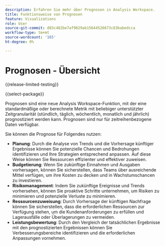 ```yaml
---
description: Erfahren Sie mehr über Prognosen in Analysis Workspace.
title: Funktionsweise von Prognosen
feature: Visualizations
role: User
source-git-commit: d83c482be7af9829ab15644526673c83babedcca
workflow-type: tm+mt
source-wordcount: '165'
ht-degree: 0%

---
```


# Prognosen - Übersicht

{{release-limited-testing}}

{{select-package}}

Prognosen sind eine neue Analysis Workspace-Funktion, mit der eine standardmäßige oder berechnete Metrik mit beliebiger unterstützter Zeitgranularität (stündlich, täglich, wöchentlich, monatlich und jährlich) prognostiziert werden kann. Prognosen sind nur für zeitreihenbezogene Daten verfügbar.

Sie können die Prognose für Folgendes nutzen:

* **Planung**: Durch die Analyse von Trends und die Vorhersage künftiger Ergebnisse können Sie potenzielle Chancen und Bedrohungen identifizieren und Ihre Strategien entsprechend anpassen. Auf diese Weise können Sie Ressourcen effizienter und effektiver zuweisen.
* **Budgetierung**: Wenn Sie zukünftige Einnahmen und Ausgaben vorhersagen, können Sie sicherstellen, dass Teams über ausreichende Mittel verfügen, um ihre Kosten zu decken und in Wachstumschancen zu investieren.
* **Risikomanagement**: Indem Sie zukünftige Ereignisse und Trends vorhersehen, können Sie proaktive Schritte unternehmen, um Risiken zu minimieren und potenzielle Verluste zu minimieren.
* **Ressourcenzuweisung**: Durch Vorhersage der künftigen Nachfrage können Sie sicherstellen, dass die erforderlichen Ressourcen zur Verfügung stehen, um die Kundenanforderungen zu erfüllen und Lagerausfälle oder Überlagerungen zu vermeiden.
* **Leistungsbewertung**: Durch den Vergleich der tatsächlichen Ergebnisse mit den prognostizierten Ergebnissen können Sie Verbesserungsbereiche identifizieren und die erforderlichen Anpassungen vornehmen.


